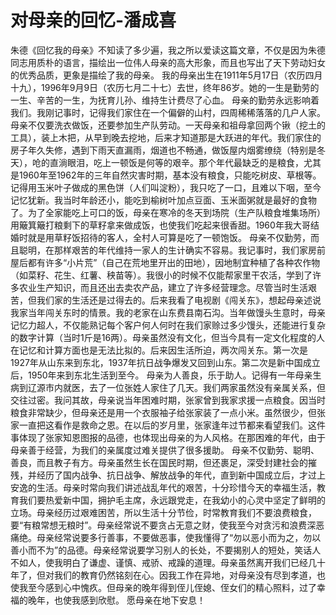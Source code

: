 # 对母亲的回忆-潘成喜
 
朱德《回忆我的母亲》不知读了多少遍，我之所以爱读这篇文章，不仅是因为朱德同志用质朴的语言，描绘出一位伟人母亲的高大形象，而且也写出了天下劳动妇女的优秀品质，更象是描绘了我的母亲。 我的母亲出生在1911年5月17日（农历四月十九），1996年9月9日（农历七月二十七）去世，终年86岁。她的一生是勤劳的一生、辛苦的一生，为抚育儿孙、维持生计费尽了心血。 母亲的勤劳永远影响着我们。我刚记事时，记得我们家住在一个偏僻的山村，四周稀稀落落的几户人家。母亲不仅要洗衣做饭，还要参加生产队劳动。一天母亲和祖母拿回两个锹（挖土的工具），装上木把，从早到晚去挖地，后来才知道那是大跃进的年代。我们家住的房子年久失修，遇到下雨天直漏雨，烟道也不畅通，做饭屋内烟雾缭绕（特别是冬天），呛的直淌眼泪，吃上一顿饭是何等的艰辛。那个年代最缺乏的是粮食，尤其是1960年至1962年的三年自然灾害时期，基本没有粮食，只能吃树皮、草根等。记得用玉米叶子做成的黑色饼（人们叫淀粉），我只吃了一口，且难以下咽，至今记忆犹新。我当时年龄还小，能吃到榆树叶加点豆面、玉米面粥就是最好的食物了。为了全家能吃上可口的饭，母亲在寒冷的冬天到场院（生产队粮食堆集场所）用簸箕簸打粮剩下的草籽拿来做成饭，也使我们吃起来很香甜。1960年我大哥结婚时就是用草籽饭招待的客人，全村人可算是吃了一顿饱饭。 母亲不仅勤劳，而且聪明，在那样艰苦的年代维持一家人的生计确实不容易。我记事时，我们家房前屋后都有许多“小片荒”（自己在荒地里开出的田地），因地制宜种植了各种农作物（如菜籽、花生、红薯、秧苗等）。我很小的时候不仅能帮家里干农活，学到了许多农业生产知识，而且还出去卖农产品，建立了许多经营理念。尽管当时生活艰苦，但我们家的生活还是过得去的。后来我看了电视剧《闯关东》，想起母亲述说我家当年闯关东时的情景。我的老家在山东费县南石沟。当年做馒头生意时，母亲记忆力超人，不仅能熟记每个客户何人何时在我们家赊过多少馒头，还能进行复杂的数字计算（当时1斤是16两）。母亲虽然没有文化，但当今具有一定文化程度的人在记忆和计算方面也是无法比拟的。后来因生活所迫，两次闯关东。第一次是1927年从山东来到东北，1937年抗日战争爆发又回到山东。第二次是新中国成立后，1950年来到东北生活到至今。 母亲为人善良，乐于助人。记得有一年母亲生病到辽源市内就医，去了一位张姓人家住了几天。我们两家虽然没有亲属关系，但交往过密。我问其故，母亲说当年困难时期，张家曾到我家求援一点粮食。因当时粮食非常缺少，但母亲还是用一个衣服袖子给张家装了一点小米。虽然很少，但张家一直把这看作是救命之恩。在以后的岁月里，张家逢年过节都来看望我们。这件事体现了张家知恩图报的品德，也体现出母亲的为人风格。在那困难的年代，由于母亲善于经营，为我们的亲属度过难关提供了很多援助。 母亲不仅勤劳、聪明、善良，而且教子有方。母亲虽然生长在国民时期，但还裹足，深受封建社会的摧残，并经历了国内战争、抗日战争、解放战争的年代，直到新中国成立后，才过上安逸的生活。母亲时常向我们讲述战乱年代的艰苦，十分珍惜今天的幸福生活，教育我们要热爱新中国，拥护毛主席，永远跟党走，在我幼小的心灵中坚定了鲜明的立场。母亲经历过艰难困苦，所以生活十分节俭，时常教育我们不要浪费粮食，要“有粮常想无粮时”。母亲经常说不要贪占无意之财，使我至今对贪污和浪费深恶痛绝。母亲经常说要多行善事，不要做恶事，使我懂得了“勿以恶小而为之，勿以善小而不为”的品德。母亲经常说要学习别人的长处，不要揭别人的短处，笑话人不如人，使我明白了谦虚、谨慎、戒骄、戒躁的道理。母亲虽然离开我们已经几十年了，但对我们的教育仍然铭刻在心。因我工作在异地，对母亲没有尽到孝道，也使我至今感到心中愧疚。但母亲的晚年得到侄儿侄媳、侄女们的精心照料，过了幸福的晚年，也使我感到欣慰。 愿母亲在地下安息！
